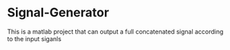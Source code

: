# Signal-Generator
This is a matlab project that can output a full concatenated signal according to the input siganls
